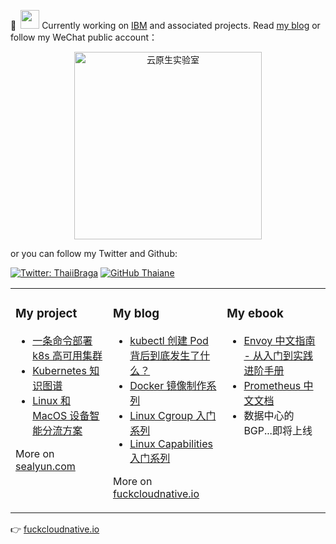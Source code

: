 🐳 <img src="https://media.giphy.com/media/6AFldi5xJQYIo/giphy.gif" width="30"> Currently working on [IBM](https://www.ibm.com/) and associated projects. Read [my blog](https://fuckcloudnative.io/) or follow my WeChat public account：

<div align="center">
  <p>
    
  <img src="https://hugo-picture.oss-cn-beijing.aliyuncs.com/2020-04-20-20200405205151.webp" width="300" alt="云原生实验室" />

  </p>
</div>

or you can follow my Twitter and Github:

[![Twitter: ThaiiBraga](https://img.shields.io/twitter/follow/ThaiiBraga?style=social)](https://twitter.com/RyangYang1)
[![GitHub Thaiane](https://img.shields.io/github/followers/thaiane?label=follow&style=social)](https://github.com/yangchuansheng)

<table><tr><td valign="top">

### My project
<!-- project starts -->
* [一条命令部署 k8s 高可用集群](https://github.com/fanux/sealos)
* [Kubernetes 知识图谱](https://github.com/yangchuansheng/k8s-knowledge)
* [Linux 和 MacOS 设备智能分流方案](https://github.com/yangchuansheng/love-gfw)
<!-- project ends -->
More on [sealyun.com](https://sealyun.com/)
</td><td valign="top">

### My blog
<!-- blog starts -->
* [kubectl 创建 Pod 背后到底发生了什么？](https://fuckcloudnative.io/posts/what-happens-when-k8s/)
* [Docker 镜像制作系列](https://fuckcloudnative.io/series/docker-%E9%95%9C%E5%83%8F%E5%88%B6%E4%BD%9C%E7%B3%BB%E5%88%97/)
* [Linux Cgroup 入门系列](https://fuckcloudnative.io/series/linux-cgroup-%E5%85%A5%E9%97%A8%E7%B3%BB%E5%88%97/)
* [Linux Capabilities 入门系列](http://simonwillison.net/2020/Jun/26/weeknotes-plugins-sqlite-generate/)
<!-- blog ends -->
More on [fuckcloudnative.io](https://fuckcloudnative.io/)
</td><td valign="top">

### My ebook
<!-- ebook starts -->
* [Envoy 中文指南 - 从入门到实践进阶手册](https://github.com/yangchuansheng/envoy-handbook)
* [Prometheus 中文文档](https://fuckcloudnative.io/prometheus/)
* 数据中心的 BGP...即将上线
<!-- ebook ends -->
</td></tr></table>

👉 [fuckcloudnative.io](https://fuckcloudnative.io/)
